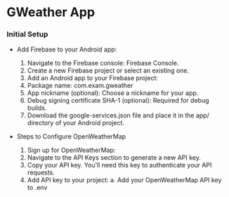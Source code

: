 # GWeather App

### Initial Setup

- Add Firebase to your Android app:
    1. Navigate to the Firebase console: Firebase Console.
    2. Create a new Firebase project or select an existing one.
    3. Add an Android app to your Firebase project:
    4. Package name: com.exam.gweather
    5. App nickname (optional): Choose a nickname for your app.
    6. Debug signing certificate SHA-1 (optional): Required for debug builds.
    7. Download the google-services.json file and place it in the app/ directory of your Android project.

- Steps to Configure OpenWeatherMap
  1. Sign up for OpenWeatherMap:
  2. Navigate to the API Keys section to generate a new API key.
  3. Copy your API key. You'll need this key to authenticate your API requests.
  4. Add API key to your project:
     a. Add your OpenWeatherMap API key to .env
  